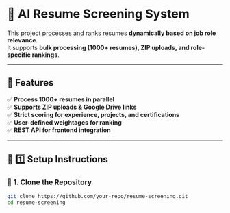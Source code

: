 # 🚀 AI Resume Screening System

This project processes and ranks resumes **dynamically based on job role relevance**.  
It supports **bulk processing (1000+ resumes), ZIP uploads, and role-specific rankings**.

---

## 📌 Features
✅ **Process 1000+ resumes in parallel**  
✅ **Supports ZIP uploads & Google Drive links**  
✅ **Strict scoring for experience, projects, and certifications**  
✅ **User-defined weightages for ranking**  
✅ **REST API for frontend integration**  

---

## 📌 1️⃣ Setup Instructions

### 🔹 **1. Clone the Repository**
```sh
git clone https://github.com/your-repo/resume-screening.git
cd resume-screening
